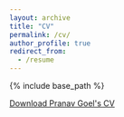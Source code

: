 ```yaml
---
layout: archive
title: "CV"
permalink: /cv/
author_profile: true
redirect_from:
  - /resume
---
```


{% include base_path %}

[Download Pranav Goel's CV](https://pranav-goel.github.io/files/CV_2022_July.pdf)
